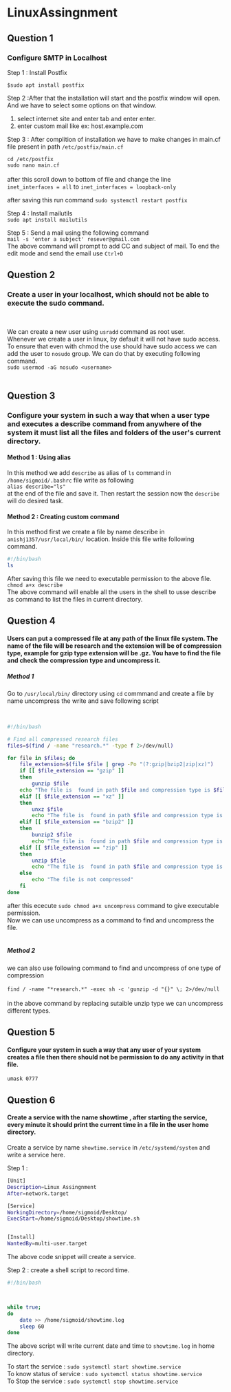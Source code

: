 # LinuxAssingnment
## Question 1
### Configure SMTP in Localhost
Step 1 : Install Postfix

`$sudo apt install postfix`

Step 2 :After that the installation will start and the postfix window will open. And we have to select some options on that window.<br>
1. select internet site and enter tab and enter enter.<br>
2. enter custom mail like ex: host.example.com<br>

Step 3 : After complition of installation we have to make changes in main.cf file present in path `/etc/postfix/main.cf`<br>

`cd /etc/postfix`<br>
`sudo nano main.cf`<br><br>
after this scroll down to bottom of file and change the line<br>
`inet_interfaces = all` to `inet_interfaces = loopback-only`<br>

after saving this run command `sudo systemctl restart postfix`<br>

Step 4 : Install mailutils<br>
`sudo apt install mailutils`<br>

Step 5 : Send a mail using the following command<br>
`mail -s 'enter a subject' resever@gmail.com`<br>
The above command will prompt to add CC and subject of mail. To end the edit mode and send the email use `Ctrl+D`

## Question 2
### Create a user in your localhost, which should not be able to execute the sudo command.
<br>

We can create a new user using `usradd` command as root user. <br>
Whenever we create  a user in linux, by default it will not have sudo access. To ensure that even with chmod the use should have sudo access we can add the user to `nosudo` group. We can do that by executing following command.<br>
`sudo usermod -aG nosudo <username>`<br><br>

## Question 3 
### Configure your system in such a way that when a user type and executes a describe command from anywhere of the system it must list all the files and folders of the user's current directory.

#### Method 1 : Using alias

In this method we add `describe` as alias of `ls` command in `/home/sigmoid/.bashrc` file write as following <br>
`alias describe="ls"`<br>
at the end of the file and save it. Then restart the session now the `describe` will do desired task.

#### Method 2 : Creating custom command
In this method first we create a file by name describe in `anishj1357/usr/local/bin/` location. Inside this file write following command.
```bash
#!/bin/bash
ls
```
After saving this file we need to executable permission to the above file. <br>
`chmod a+x describe`<br>
The above command will enable all the users in the shell to usse describe as command to list the files in current directory.

## Question 4
#### Users can put a compressed file at any path of the linux file system. The name of the file will be research and the extension will be of compression type, example for gzip type extension will be .gz. You have to find the file and check the compression type and uncompress it.
##### Method 1
Go to `/usr/local/bin/` directory using `cd` commmand and create a file  by name uncompress the  write and save  following  script<br><br>     

```bash

#!/bin/bash

# Find all compressed research files
files=$(find / -name "research.*" -type f 2>/dev/null)

for file in $files; do
    file_extension=$(file $file | grep -Po "(?:gzip|bzip2|zip|xz)")
    if [[ $file_extension == "gzip" ]]
    then
        gunzip $file
	echo "The file is  found in path $file and compression type is $file_extension"
    elif [[ $file_extension == "xz" ]]
    then
        unxz $file
        echo "The file is  found in path $file and compression type is $file_extension"
    elif [[ $file_extension == "bzip2" ]]
    then
        bunzip2 $file
        echo "The file is  found in path $file and compression type is $file_extension"
    elif [[ $file_extension == "zip" ]]
    then
        unzip $file
        echo "The file is  found in path $file and compression type is $file_extension"
    else
        echo "The file is not compressed"
    fi
done
```

after this  ececute `sudo chmod a+x uncompress` command to give executable permission.<br>
Now we can use uncompress as a command to find and uncompress the file.<br><br>
##### Method 2
we can also use following command to find and uncompress of one type of compression <br><br>
`find / -name "*research.*" -exec sh -c 'gunzip -d "{}" \; 2>/dev/null`<br><br>	
in the above command by replacing sutaible unzip type we can uncompress different types.

## Question 5 
#### Configure your system in such a way that any user of your system creates a file then there should not be permission to do any activity in that file.
`umask 0777`

## Question 6
#### Create a service with the name showtime , after starting the service, every minute it should print the current time in a file in the user home directory.
Create a service by name `showtime.service` in `/etc/systemd/system` and write a service here.<br>

Step 1 :<br>
```bash
[Unit]
Description=Linux Assingnment
After=network.target

[Service]
WorkingDirectory=/home/sigmoid/Desktop/
ExecStart=/home/sigmoid/Desktop/showtime.sh


[Install]
WantedBy=multi-user.target
```
The above code snippet will create a service.

Step 2 : create  a shell script to record time.
```bash
#!/bin/bash



while true;
do
	date >> /home/sigmoid/showtime.log
	sleep 60
done
```
The above script will write current date and time to `showtime.log` in home directory.

To start the service : `sudo systemctl start showtime.service`<br>
To know status of service : `sudo systemctl status showtime.service`<br>
To Stop the service : `sudo systemctl stop showtime.service`<br>

















 













